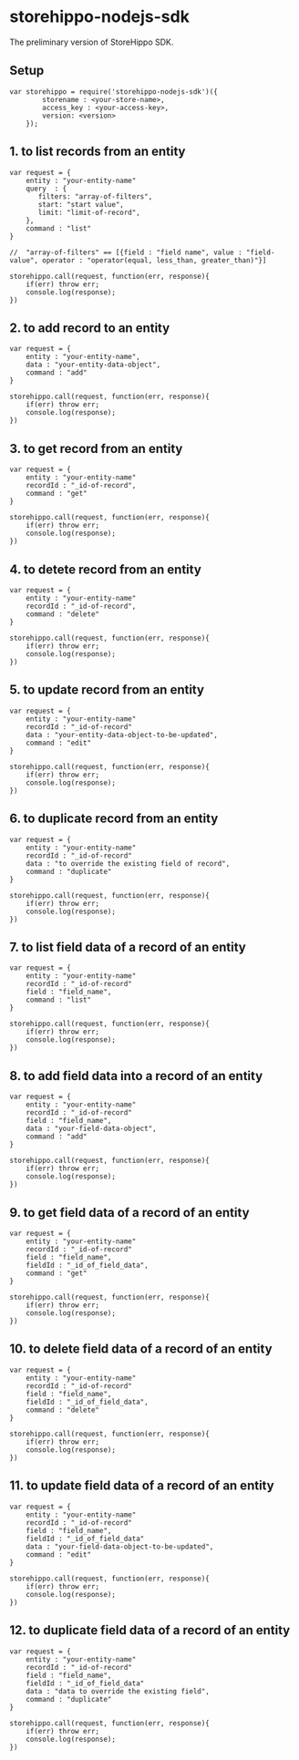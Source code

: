 storehippo-nodejs-sdk
================


The preliminary version of StoreHippo SDK.


## Setup

~~~
var storehippo = require('storehippo-nodejs-sdk')({
		storename : <your-store-name>, 
		access_key : <your-access-key>,
		version: <version>
	});
~~~

##  1. to list records from an entity

~~~
var request = {
    entity : "your-entity-name"
    query  : {
       filters: "array-of-filters",
       start: "start value",
       limit: "limit-of-record",
    },
    command : "list"
}

//  "array-of-filters" == [{field : "field name", value : "field-value", operator : "operator(equal, less_than, greater_than)"}]

storehippo.call(request, function(err, response){
    if(err) throw err;
    console.log(response);
})
~~~

##  2. to add record to an entity

~~~
var request = {
    entity : "your-entity-name",
    data : "your-entity-data-object",
    command : "add"
}

storehippo.call(request, function(err, response){
    if(err) throw err;
    console.log(response);
})
~~~

##  3. to get record from an entity

~~~
var request = {
    entity : "your-entity-name"
    recordId : "_id-of-record",
    command : "get"
}

storehippo.call(request, function(err, response){
    if(err) throw err;
    console.log(response);
})
~~~

##  4. to detete record from an entity

~~~
var request = {
    entity : "your-entity-name"
    recordId : "_id-of-record",
    command : "delete"
}

storehippo.call(request, function(err, response){
    if(err) throw err;
    console.log(response);
})
~~~

##  5. to update record from an entity

~~~
var request = {
    entity : "your-entity-name"
    recordId : "_id-of-record"
    data : "your-entity-data-object-to-be-updated",
    command : "edit"
}

storehippo.call(request, function(err, response){
    if(err) throw err;
    console.log(response);
})
~~~

##  6. to duplicate record from an entity

~~~
var request = {
    entity : "your-entity-name"
    recordId : "_id-of-record"
    data : "to override the existing field of record",
    command : "duplicate"
}

storehippo.call(request, function(err, response){
    if(err) throw err;
    console.log(response);
})
~~~

##  7. to list field data of a record of an entity

~~~
var request = {
    entity : "your-entity-name"
    recordId : "_id-of-record"
    field : "field_name",
    command : "list"
}

storehippo.call(request, function(err, response){
    if(err) throw err;
    console.log(response);
})
~~~

##  8. to add field data into a record of an entity

~~~
var request = {
    entity : "your-entity-name"
    recordId : "_id-of-record"
    field : "field_name",
    data : "your-field-data-object",
    command : "add"
}

storehippo.call(request, function(err, response){
    if(err) throw err;
    console.log(response);
})
~~~

##  9. to get field data of a record of an entity

~~~
var request = {
    entity : "your-entity-name"
    recordId : "_id-of-record"
    field : "field_name",
    fieldId : "_id_of_field_data",
    command : "get"
}

storehippo.call(request, function(err, response){
    if(err) throw err;
    console.log(response);
})
~~~

##  10. to delete field data of a record of an entity

~~~
var request = {
    entity : "your-entity-name"
    recordId : "_id-of-record"
    field : "field_name",
    fieldId : "_id_of_field_data",
    command : "delete"
}

storehippo.call(request, function(err, response){
    if(err) throw err;
    console.log(response);
})
~~~

##  11. to update field data of a record of an entity

~~~
var request = {
    entity : "your-entity-name"
    recordId : "_id-of-record"
    field : "field_name",
    fieldId : "_id_of_field_data"
    data : "your-field-data-object-to-be-updated",
    command : "edit"
}

storehippo.call(request, function(err, response){
    if(err) throw err;
    console.log(response);
})
~~~

##  12. to duplicate field data of a record of an entity

~~~
var request = {
    entity : "your-entity-name"
    recordId : "_id-of-record"
    field : "field_name",
    fieldId : "_id_of_field_data"
    data : "data to override the existing field",
    command : "duplicate"
}

storehippo.call(request, function(err, response){
    if(err) throw err;
    console.log(response);
})
~~~



